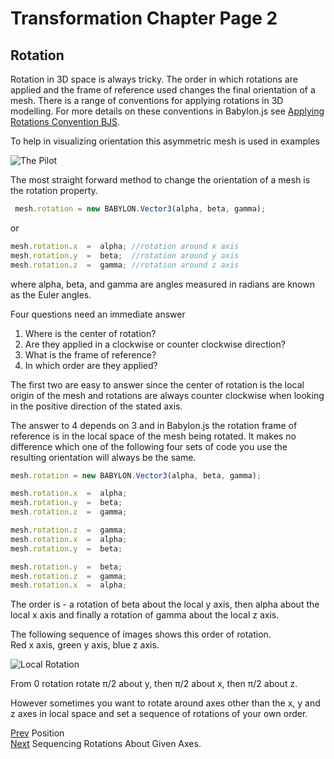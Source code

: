 # Transformation Chapter Page 2
## Rotation
Rotation in 3D space is always tricky. The order in which rotations are applied and the frame of reference used changes the final orientation of a mesh. There is a range of conventions for applying rotations in 3D modelling. For more details on these conventions in Babylon.js see [Applying Rotations Convention BJS](/resources/rotation_conventions).

To help in visualizing orientation this asymmetric mesh is used in examples

![The Pilot](/img/how_to/Mesh/pilot.jpg)

The most straight forward method to change the orientation of a mesh is the rotation property.

```javascript
 mesh.rotation = new BABYLON.Vector3(alpha, beta, gamma);
``` 
or

```javascript
mesh.rotation.x  =  alpha; //rotation around x axis
mesh.rotation.y  =  beta;  //rotation around y axis
mesh.rotation.z  =  gamma; //rotation around z axis
```
where alpha, beta, and gamma are angles measured in radians are known as the Euler angles.

Four questions need an immediate answer

1. Where is the center of rotation?
2. Are they applied in a clockwise or counter clockwise direction?
3. What is the frame of reference?
4. In which order are they applied?


The first two are easy to answer since the center of rotation is the local origin of the mesh and rotations are always counter clockwise when looking in the positive direction of the stated axis.

The answer to 4 depends on 3 and in Babylon.js the rotation frame of reference is in the local space of the mesh being rotated.
It makes no difference which one of the following four sets of code you use the resulting orientation will always be the same.  

```javascript
mesh.rotation = new BABYLON.Vector3(alpha, beta, gamma);

mesh.rotation.x  =  alpha;
mesh.rotation.y  =  beta;
mesh.rotation.z  =  gamma;

mesh.rotation.z  =  gamma;
mesh.rotation.x  =  alpha;
mesh.rotation.y  =  beta;

mesh.rotation.y  =  beta;
mesh.rotation.z  =  gamma;
mesh.rotation.x  =  alpha;
```
The order is - a rotation of beta about the local y axis, then alpha about the local x axis and finally a rotation of gamma about the local z axis.

The following sequence of images shows this order of rotation.  
Red x axis, green y axis, blue z axis.

![Local Rotation](/img/campus/rotateorder.png)

From 0 rotation rotate &pi;/2 about y, then &pi;/2 about x, then &pi;/2 about z.

However sometimes you want to rotate around axes other than the x, y and z axes in local space and set a sequence of rotations of your own order.

[Prev](/babylon101/position) Position  
[Next](/babylon101/sequence_rotations) Sequencing Rotations About Given Axes.



